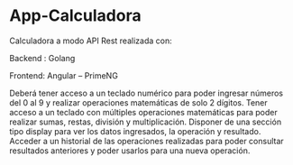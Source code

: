 # App-Calculadora

Calculadora a modo API Rest realizada con: 

Backend : Golang

Frontend: Angular – PrimeNG

Deberá tener acceso a un teclado numérico para poder ingresar números del 0 al 9 y realizar operaciones matemáticas de solo 2 dígitos. Tener acceso a un teclado con múltiples operaciones matemáticas para poder realizar sumas, restas, división y multiplicación. Disponer de una sección tipo display para ver los datos ingresados, la operación y resultado. Acceder a un historial de las operaciones realizadas para poder consultar resultados anteriores y poder usarlos para una nueva operación.
